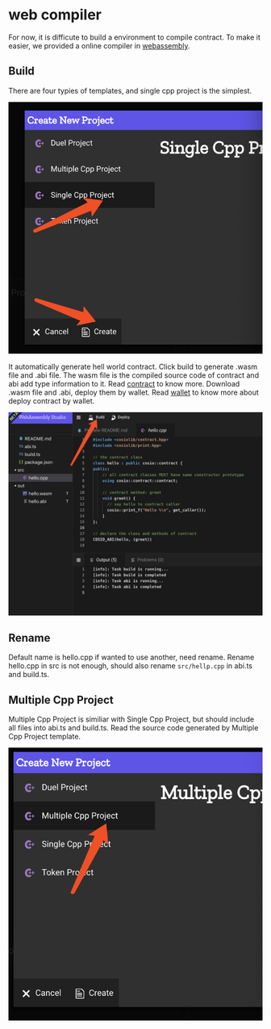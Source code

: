 # web compiler

For now, it is difficute to build a environment to compile contract. To make it easier, we provided a online compiler in [webassembly](http://studio.contentos.io/).

## Build

There are four typies of templates, and single cpp project is the simplest.

![single projet](../../_media/single_project.png)

It automatically generate hell world contract. Click build to generate .wasm file and .abi file. The wasm file is the compiled source code of contract and abi add type information to it. Read [contract](./contract.md) to know more. Download .wasm file and .abi, deploy them by wallet. Read [wallet](./wallet.md) to know more about deploy contract by wallet.

![build](../../_media/build.png)

## Rename

Default name is hello.cpp if wanted to use another, need rename.
Rename hello.cpp in src is not enough, should also rename `src/hellp.cpp` in abi.ts and build.ts.

## Multiple Cpp Project

Multiple Cpp Project is similiar with Single Cpp Project, but should include all files into abi.ts and build.ts. Read the source code generated by Multiple Cpp Project template.

![multiple](../../_media/multiple.png)